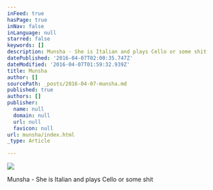 ```yaml
---
inFeed: true
hasPage: true
inNav: false
inLanguage: null
starred: false
keywords: []
description: Munsha - She is Italian and plays Cello or some shit
datePublished: '2016-04-07T02:00:35.747Z'
dateModified: '2016-04-07T01:59:32.939Z'
title: Munsha
author: []
sourcePath: _posts/2016-04-07-munsha.md
published: true
authors: []
publisher:
  name: null
  domain: null
  url: null
  favicon: null
url: munsha/index.html
_type: Article

---
```

![](https://the-grid-user-content.s3-us-west-2.amazonaws.com/917baed6-dcbf-4878-888f-229f279a36f3.jpg)

Munsha - She is Italian and plays Cello or some shit
